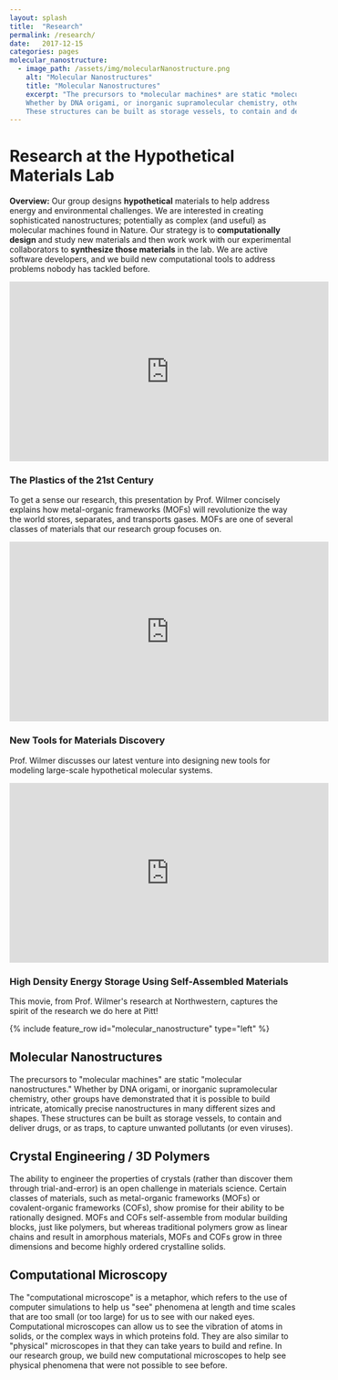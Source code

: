 ```yaml
---
layout: splash
title:  "Research"
permalink: /research/
date:   2017-12-15
categories: pages
molecular_nanostructure:
  - image_path: /assets/img/molecularNanostructure.png
    alt: "Molecular Nanostructures"
    title: "Molecular Nanostructures"
    excerpt: "The precursors to *molecular machines* are static *molecular nanostructures*.
    Whether by DNA origami, or inorganic supramolecular chemistry, other groups have demonstrated that it is possible to build intricate, atomically precise nanostructures in many different sizes and shapes.
    These structures can be built as storage vessels, to contain and deliver drugs, or as traps, to capture unwanted pollutants (or even viruses)."
---
```


Research at the Hypothetical Materials Lab
==========================================

**Overview:** Our group designs **hypothetical** materials to help address energy and environmental challenges. We are interested in creating sophisticated nanostructures; potentially as complex (and useful) as molecular machines found in Nature. Our strategy is to **computationally design** and study new materials and then work work with our experimental collaborators to **synthesize those materials** in the lab.
We are active software developers, and we build new computational tools to address problems nobody has tackled before.

<iframe width="560" height="315" src="https://www.youtube.com/embed/n1hcF2kYlC0?rel=0" frameborder="0" gesture="media" allow="encrypted-media" allowfullscreen></iframe>

### The Plastics of the 21st Century

To get a sense our research, this presentation by Prof. Wilmer concisely explains how metal-organic frameworks (MOFs) will revolutionize the way the world stores, separates, and transports gases. MOFs are one of several classes of materials that our research group focuses on.

<iframe width="560" height="315" src="https://www.youtube.com/embed/kOGgnFtXr_Q?rel=0" frameborder="0" gesture="media" allow="encrypted-media" allowfullscreen></iframe>

### New Tools for Materials Discovery

Prof. Wilmer discusses our latest venture into designing new tools for modeling large-scale hypothetical molecular systems.

<iframe width="560" height="315" src="https://www.youtube.com/embed/QaKSekjAnqY?rel=0" frameborder="0" gesture="media" allow="encrypted-media" allowfullscreen></iframe>

### High Density Energy Storage Using Self-Assembled Materials

This movie, from Prof. Wilmer's research at Northwestern, captures the spirit of the research we do here at Pitt!

{% include feature_row id="molecular_nanostructure" type="left" %}

Molecular Nanostructures
------------------------

The precursors to "molecular machines" are static "molecular nanostructures."
Whether by DNA origami, or inorganic supramolecular chemistry, other groups have demonstrated that it is possible to build intricate, atomically precise nanostructures in many different sizes and shapes.
These structures can be built as storage vessels, to contain and deliver drugs, or as traps, to capture unwanted pollutants (or even viruses).

Crystal Engineering / 3D Polymers
---------------------------------

The ability to engineer the properties of crystals (rather than discover them through trial-and-error) is an open challenge in materials science.
Certain classes of materials, such as metal-organic frameworks (MOFs) or covalent-organic frameworks (COFs), show promise for their ability to be rationally designed.
MOFs and COFs self-assemble from modular building blocks, just like polymers, but whereas traditional polymers grow as linear chains and result in amorphous materials, MOFs and COFs grow in three dimensions and become highly ordered crystalline solids.

Computational Microscopy
------------------------

The "computational microscope" is a metaphor, which refers to the use of computer simulations to help us "see" phenomena at length and time scales that are too small (or too large) for us to see with our naked eyes.
Computational microscopes can allow us to see the vibration of atoms in solids, or the complex ways in which proteins fold.
They are also similar to "physical" microscopes in that they can take years to build and refine.
In our research group, we build new computational microscopes to help see physical phenomena that were not possible to see before.

